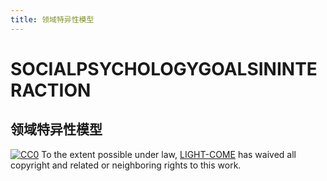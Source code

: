 ```yaml
---
title: 领域特异性模型
---
```



# SOCIALPSYCHOLOGYGOALSININTERACTION

## 领域特异性模型


[![CC0](http://mirrors.creativecommons.org/presskit/buttons/88x31/svg/cc-zero.svg)](https://creativecommons.org/publicdomain/zero/1.0/)
To the extent possible under law, [LIGHT-COME](https://github.com/light-come) has waived all copyright and related or neighboring rights to this work.
